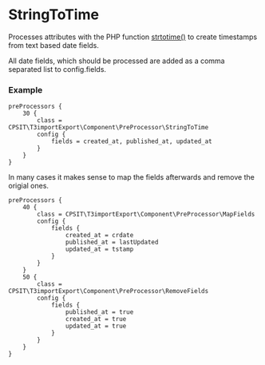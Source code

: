 StringToTime
============

Processes attributes with the PHP function [strtotime()](https://secure.php.net/manual/de/function.strtotime.php) to create timestamps from text based date fields.

All date fields, which should be processed are added as a comma separated list to config.fields.


### Example

```
preProcessors {
	30 {
		class = CPSIT\T3importExport\Component\PreProcessor\StringToTime
		config {
			fields = created_at, published_at, updated_at
		}
	}
}
```

In many cases it makes sense to map the fields afterwards and remove the origial ones.


```
preProcessors {
	40 {
		class = CPSIT\T3importExport\Component\PreProcessor\MapFields
		config {
			fields {
				created_at = crdate
				published_at = lastUpdated
				updated_at = tstamp
			}
		}
	}
	50 {
		class = CPSIT\T3importExport\Component\PreProcessor\RemoveFields
		config {
			fields {
				published_at = true
				created_at = true
				updated_at = true
			}
		}
	}
}
```